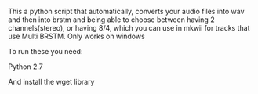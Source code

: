 This a python script that automatically, converts your audio files into wav and then into brstm and being able to choose between having 2 channels(stereo), or having 8/4, which you can use in mkwii for tracks that use Multi BRSTM.
Only works on windows

To run these you need:

Python 2.7 

And install the wget library

